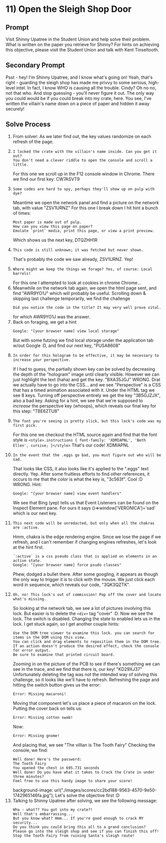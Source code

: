 # 11) Open the Sleigh Shop Door
## Prompt
Visit Shinny Upatree in the Student Union and help solve their problem. What is written on the paper you retrieve for Shinny?
For hints on achieving this objective, please visit the Student Union and talk with Kent Tinseltooth.
## Secondary Prompt
Psst - hey!
I'm Shinny Upatree, and I know what's going on!
Yeah, that's right - guarding the sleigh shop has made me privvy to some serious, high-level intel.
In fact, I know WHO is causing all the trouble.
Cindy? Oh no no, not that who. And stop guessing - you'll never figure it out.
The only way you could would be if you could break into my crate, here.
You see, I've written the villain's name down on a piece of paper and hidden it away securely!
## Solve Process
1. From solver: As we later find out, the key values randomize on each refresh of the page.
1. 
    ```
    I locked the crate with the villain's name inside. Can you get it out?
    You don't need a clever riddle to open the console and scroll a little.
    ```
    For this one we scroll up in the F12 console window in Chrome. There we find our first key: CW7ASVT9 
1. 
    ```
    Some codes are hard to spy, perhaps they'll show up on pulp with dye?
    ```
    Meantime we open the network panel and find a picture on the network tab, with value "ZSV1URNZ"
    For this one I break down I hit hint a bunch of times:
    ```
    Most paper is made out of pulp.
    How can you view this page on paper?
    Emulate `print` media, print this page, or view a print preview.
    ```
    Which shows us the next key, DTQZHH1R
1. 
    ```
    This code is still unknown; it was fetched but never shown.
    ```
    That's probably the code we saw already, ZSV1URNZ.
    Yep!
1.
    ```
    Where might we keep the things we forage? Yes, of course: Local barrels!
    ```
    For this one I attempted to look at cookies in chrome Chrome...
1. Meanwhile on the network tab again, we open the html page sent, and find "AWR9YO1J" which will probably be useful.
    Scrolling down & skipping last challenge temporarily, we find the challenge
    ```
    Did you notice the code in the title? It may very well prove vital.
    ```
    for which AWR9YO1J was the answer.
1. Back on foraging, we get a hint
    ```
    Google: "[your browser name] view local storage"
    ```
    But with some futzing we find local storage under the application tab w/out Google :D, and find our next key, "PUSA8608"
1. 
    ```
    In order for this hologram to be effective, it may be necessary to increase your perspective.
    ```
    If I had to guess, the partially shown key can be solved by decreasing the depth of the "hologram" image until clearly visible.
    However we can just highlight the text (haha) and get the key. "BXA35JGJ"
    WRONG.
    Drat we actually have to go into the CSS... and we see "Perspective" is a CSS that has a timed animation associated with it. Under the HTML tag we see 8 keys. Turning off perspective entirely we get the key "3B5GJZJX", also a bad key.
    Asking for a hint, we see that we're supposed to _increase_ the perspective key (whoops), which reveals our final key for this step: "TBE6ZTU8"
1.
    ```
    The font you're seeing is pretty slick, but this lock's code was my first pick.
    ```
    For this one we checkout the HTML source again and find that the font style is ```<style>.instructions { font-family: 'XDMIAPNL', 'Beth Ellen', cursive; }</style>```
    That's our code! XDMIAPNL
1.
    ```
    In the event that the .eggs go bad, you must figure out who will be sad.
    ```
    That looks like CSS, it also looks like it's applied to the ".eggs" text directly. Yep.
    After some fruitless efforts to find other references, it occurs to me that the _color_ is what the key is, "3c563f". Cool :D
    WRONG.
    Hint:
    ```
    Google: "[your browser name] view event handlers"
    ```
    We see that Bing (yep) tells us that Event Listeners can be found on the Inspect Element pane.
    For ours it says ()=>window['VERONICA']='sad'
    which is our next key.
1.
    ```
    This next code will be unredacted, but only when all the chakras are :active.
    ```
    Hmm, chakra is the edge rendering engine. Since we lose the page if we refresh, and I can't remember if changing engines refreshes, let's look at the hint first.
    ```
    `:active` is a css pseudo class that is applied on elements in an active state.
    Google: "[your browser name] force psudo classes"
    ```
    Phew, dodged a bullet there.
    After some googling, it appears as though the only way to trigger it is to click with the mouse. We just click each word in sequence, which reveals our code, "3QK3QZTK".
1.
    ```
    Oh, no! This lock's out of commission! Pop off the cover and locate what's missing.
    ```
    So looking at the network tab, we see a lot of pictures involving this lock.
    But easier is to delete the ```<div>``` tag "cover" :D. Now we see the lock. The switch is disabled. Changing the state to enabled lets us in the lock.
    I get stuck again, so I get another couple hints:
    ```
    Use the DOM tree viewer to examine this lock. you can search for items in the DOM using this view.
    You can click and drag elements to reposition them in the DOM tree.
    If an action doesn't produce the desired effect, check the console for error output.
    Be sure to examine that printed circuit board.
    ```
    Zooming in on the picture of the PCB to see if there's something we can see in the trace, and we find that there is, our key!
    "KD29XJ37"
    Unfortunately deleting the tag was not the intended way of solving this challenge, so it looks like we'll have to refresh.
    Refreshing the page and hitting the switch button gives us the error:
    ```
    Error: Missing macaroni!
    ```
    Moving that component let's us place a piece of macaroni on the lock.
    Putting the cover back on tells us:
    ```
    Error: Missing cotton swab!
    ```
    Now:
    ```
    Error: Missing gnome!
    ```
    And placing that, we see "The villian is The Tooth Fairy"
    Checking the console, we find:
    ```
    Well done! Here's the password:
    The Tooth Fairy
    You opened the chest in 695.731 seconds
    Well done! Do you have what it takes to Crack the Crate in under three minutes?
    Feel free to use this handy image to share your score!
    ```
    background-image: url("./images/scores/cc2bd188-9563-4570-9e50-1742965146fa.jpg");
    Let's solve the objective first :D
1. Talking to Shinny Upatree after solving, we see the following message:
    ```
    Wha - what?? You got into my crate?!
    Well that's embarrassing...
    But you know what? Hmm... If you're good enough to crack MY security...
    Do you think you could bring this all to a grand conclusion?
    Please go into the sleigh shop and see if you can finish this off!
    Stop the Tooth Fairy from ruining Santa's sleigh route!
    ```